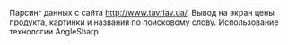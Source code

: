 Парсинг данных с сайта http://www.tavriav.ua/. Вывод на экран цены продукта, картинки и названия по поисковому слову. Использование технологии AngleSharp
